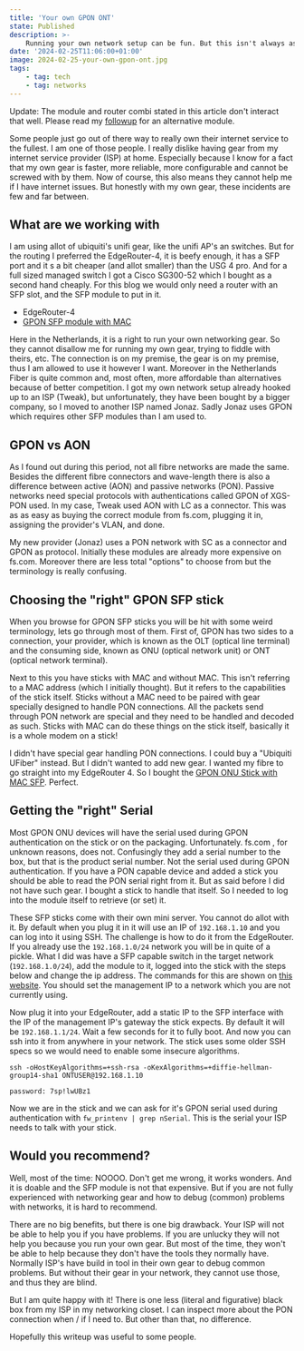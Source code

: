 ```yaml
---
title: 'Your own GPON ONT'
state: Published
description: >-
    Running your own network setup can be fun. But this isn't always as straight forward as you might expect. Read more how to hook up the GPON network of your provider to your own gear.
date: '2024-02-25T11:06:00+01:00'
image: 2024-02-25-your-own-gpon-ont.jpg
tags:
    - tag: tech
    - tag: networks
---
```


Update: The module and router combi stated in this article don't interact that well. Please read my [followup](/blog/2024-02-25-your-own-GPON-ONT) for an alternative module.

Some people just go out of there way to really own their internet service to the fullest. I am one of those people. I really dislike having gear from my internet service provider (ISP) at home. Especially because I know for a fact that my own gear is faster, more reliable, more configurable and cannot be screwed with by them. Now of course, this also means they cannot help me if I have internet issues. But honestly with my own gear, these incidents are few and far between.

## What are we working with

I am using allot of ubiquiti's unifi gear, like the unifi AP's an switches. But for the routing I preferred the EdgeRouter-4, it is beefy enough, it has a SFP port and it s a bit cheaper (and allot smaller) than the USG 4 pro. And for a full sized managed switch I got a Cisco SG300-52 which I bought as a second hand cheaply. For this blog we would only need a router with an SFP slot, and the SFP module to put in it.

- EdgeRouter-4
- [GPON SFP module with MAC](https://www.fs.com/de-en/products/133619.html)

Here in the Netherlands, it is a right to run your own networking gear. So they cannot disallow me for running my own gear, trying to fiddle with theirs, etc. The connection is on my premise, the gear is on my premise, thus I am allowed to use it however I want. Moreover in the Netherlands Fiber is quite common and, most often, more affordable than alternatives because of better competition. I got my own network setup already hooked up to an ISP (Tweak), but unfortunately, they have been bought by a bigger company, so I moved to another ISP named Jonaz. Sadly Jonaz uses GPON which requires other SFP modules than I am used to.

## GPON vs AON

As I found out during this period, not all fibre networks are made the same. Besides the different fibre connectors and wave-length there is also a difference between active (AON) and passive networks (PON). Passive networks need special protocols with authentications called GPON of XGS-PON used. In my case, Tweak used AON with LC as a connector. This was as as easy as buying the correct module from fs.com, plugging it in, assigning the provider's VLAN, and done.

My new provider (Jonaz) uses a PON network with SC as a connector and GPON as protocol. Initially these modules are already more expensive on fs.com. Moreover there are less total "options" to choose from but the terminology is really confusing.

## Choosing the "right" GPON SFP stick

When you browse for GPON SFP sticks you will be hit with some weird terminology, lets go through most of them. First of, GPON has two sides to a connection, your provider, which is known as the OLT (optical line terminal) and the consuming side, known as ONU (optical network unit) or ONT (optical network terminal).

Next to this you have sticks with MAC and without MAC. This isn't referring to a MAC address (which I initially thought). But it refers to the capabilities of the stick itself. Sticks without a MAC need to be paired with gear specially designed to handle PON connections. All the packets send through PON network are special and they need to be handled and decoded as such. Sticks with MAC can do these things on the stick itself, basically it is a whole modem on a stick!

I didn't have special gear handling PON connections. I could buy a "Ubiquiti UFiber" instead. But I didn't wanted to add new gear. I wanted my fibre to go straight into my EdgeRouter 4. So I bought the [GPON ONU Stick with MAC SFP](https://www.fs.com/products/133619.html). Perfect.

## Getting the "right" Serial

Most GPON ONU devices will have the serial used during GPON authentication on the stick or on the packaging. Unfortunately. fs.com , for unknown reasons, does not. Confusingly they add a serial number to the box, but that is the product serial number. Not the serial used during GPON authentication. If you have a PON capable device and added a stick you should be able to read the PON serial right from it. But as said before I did not have such gear. I bought a stick to handle that itself. So I needed to log into the module itself to retrieve (or set) it.

These SFP sticks come with their own mini server. You cannot do allot with it. By default when you plug it in it will use an IP of `192.168.1.10` and you can log into it using SSH. The challenge is how to do it from the EdgeRouter. If you already use the `192.168.1.0/24` network you will be in quite of a pickle. What I did was have a SFP capable switch in the target network (`192.168.1.0/24`), add the module to it, logged into the stick with the steps below and change the ip address. The commands for this are shown on [this website](https://hack-gpon.org/ont-fs-com-gpon-onu-stick-with-mac/#setting-management-ip). You should set the management IP to a network which you are not currently using.

Now plug it into your EdgeRouter, add a static IP to the SFP interface with the IP of the management IP's gateway the stick expects. By default it will be `192.168.1.1/24`. Wait a few seconds for it to fully boot. And now you can ssh into it from anywhere in your network. The stick uses some older SSH specs so we would need to enable some insecure algorithms.

```
ssh -oHostKeyAlgorithms=+ssh-rsa -oKexAlgorithms=+diffie-hellman-group14-sha1 ONTUSER@192.168.1.10

password: 7sp!lwUBz1
```

Now we are in the stick and we can ask for it's GPON serial used during authentication with `fw_printenv | grep nSerial`. This is the serial your ISP needs to talk with your stick.

## Would you recommend?

Well, most of the time: NOOOO. Don't get me wrong, it works wonders. And it is doable and the SFP module is not that expensive. But if you are not fully experienced with networking gear and how to debug (common) problems with networks, it is hard to recommend.

There are no big benefits, but there is one big drawback. Your ISP will not be able to help you if you have problems. If you are unlucky they will not help you because you run your own gear. But most of the time, they won't be able to help because they don't have the tools they normally have. Normally ISP's have build in tool in their own gear to debug common problems. But without their gear in your network, they cannot use those, and thus they are blind.

But I am quite happy with it! There is one less (literal and figurative) black box from my ISP in my networking closet. I can inspect more about the PON connection when / if I need to. But other than that, no difference.

Hopefully this writeup was useful to some people.
